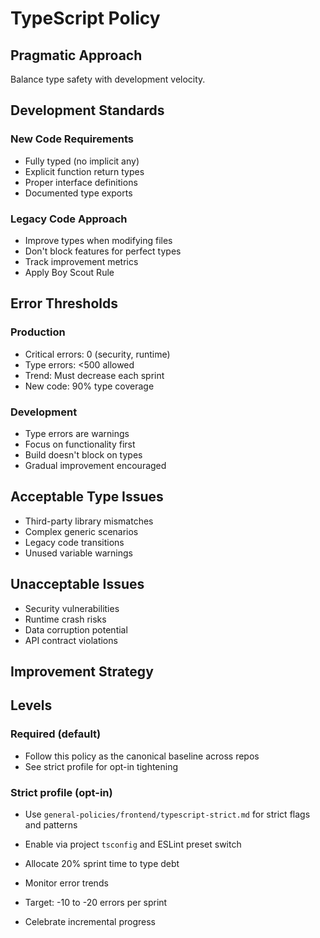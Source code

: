 # TypeScript Policy

## Pragmatic Approach

Balance type safety with development velocity.

## Development Standards

### New Code Requirements

- Fully typed (no implicit any)
- Explicit function return types
- Proper interface definitions
- Documented type exports

### Legacy Code Approach

- Improve types when modifying files
- Don't block features for perfect types
- Track improvement metrics
- Apply Boy Scout Rule

## Error Thresholds

### Production

- Critical errors: 0 (security, runtime)
- Type errors: <500 allowed
- Trend: Must decrease each sprint
- New code: 90% type coverage

### Development

- Type errors are warnings
- Focus on functionality first
- Build doesn't block on types
- Gradual improvement encouraged

## Acceptable Type Issues

- Third-party library mismatches
- Complex generic scenarios
- Legacy code transitions
- Unused variable warnings

## Unacceptable Issues

- Security vulnerabilities
- Runtime crash risks
- Data corruption potential
- API contract violations

## Improvement Strategy

## Levels

### Required (default)

- Follow this policy as the canonical baseline across repos
- See strict profile for opt-in tightening

### Strict profile (opt-in)

- Use `general-policies/frontend/typescript-strict.md` for strict flags and patterns
- Enable via project `tsconfig` and ESLint preset switch

- Allocate 20% sprint time to type debt
- Monitor error trends
- Target: -10 to -20 errors per sprint
- Celebrate incremental progress
